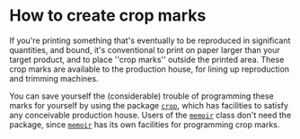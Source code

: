 # How to create crop marks

If you're printing something that's eventually to be reproduced in
significant quantities, and bound, it's conventional to print on paper
larger than your target product, and to place ''crop marks'' outside
the printed area.  These crop marks are available to the production
house, for lining up reproduction and trimming machines.

You can save yourself the (considerable) trouble of programming these
marks for yourself by using the package [`crop`](http://ctan.org/pkg/crop), which has
facilities to satisfy any conceivable production house.  Users of the
[`memoir`](http://ctan.org/pkg/memoir) class don't need the package, since [`memoir`](http://ctan.org/pkg/memoir) has
its own facilities for programming crop marks.


